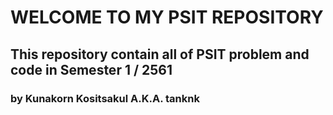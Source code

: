 <h1>WELCOME TO MY PSIT REPOSITORY</h1>
<h2>This repository contain all of PSIT problem and code in Semester 1 / 2561</h1>
<h3>by Kunakorn Kositsakul A.K.A. tanknk</h1>
<a href="https://web.facebook.com/tan.kositsakul?_rdc=1&_rdr>Contact Me</a>
